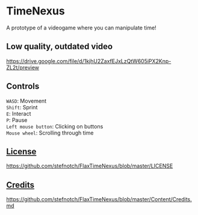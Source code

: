 # TimeNexus
A prototype of a videogame where you can manipulate time!
## Low quality, outdated video
https://drive.google.com/file/d/1kjhU2ZaxfEJxLzQtW605iPX2Knp-ZL2t/preview

## Controls
`WASD`: Movement  
`Shift`: Sprint  
`E`: Interact  
`P`: Pause  
`Left mouse button`: Clicking on buttons  
`Mouse wheel`: Scrolling through time  


## [License](./LICENSE)
https://github.com/stefnotch/FlaxTimeNexus/blob/master/LICENSE

## [Credits](./Content/Credits.md)
https://github.com/stefnotch/FlaxTimeNexus/blob/master/Content/Credits.md

